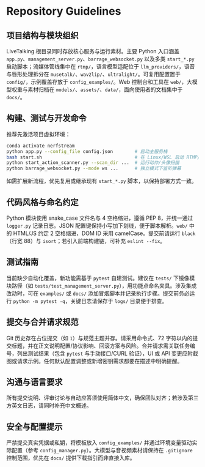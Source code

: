 ﻿# Repository Guidelines

## 项目结构与模块组织
LiveTalking 根目录同时存放核心服务与运行素材。主要 Python 入口涵盖 `app.py`、`management_server.py`、`barrage_websocket.py` 以及多类 `start_*.py` 启动脚本；流媒体管线集中在 `rtmp/`，语言模型适配位于 `llm_providers/`，语音与唇形处理拆分在 `musetalk/`、`wav2lip/`、`ultralight/`。可复用配置置于 `config/`，示例覆盖存放于 `config_examples/`。Web 控制台和工具在 `web/`，大模型权重与素材归档在 `models/`、`assets/`、`data/`，面向使用者的文档集中于 `docs/`。

## 构建、测试与开发命令
推荐先激活项目虚拟环境：
```bash
conda activate nerfstream
python app.py --config_file config.json        # 启动主服务栈
bash start.sh                                  # 在 Linux/WSL 启动 RTMP/WebRTC 辅助进程
python start_action_scanner.py --scan_dir ...  # 运行动作/头像扫描
python barrage_websocket.py --mode ws ...      # 独立模式下监听弹幕
```
如需扩展新流程，优先复用或继承现有 `start_*.py` 脚本，以保持部署方式一致。

## 代码风格与命名约定
Python 模块使用 snake_case 文件名与 4 空格缩进，遵循 PEP 8，并统一通过 `logger.py` 记录日志。JSON 配置键保持小写加下划线，便于脚本解析。`web/` 中的 HTML/JS 约定 2 空格缩进，DOM ID 采用 camelCase。提交前请运行 `black`（行宽 88）与 `isort`；若引入前端构建链，可补充 `eslint --fix`。

## 测试指南
当前缺少自动化覆盖，新功能需基于 `pytest` 自建测试。建议在 `tests/` 下镜像模块路径（如 `tests/test_management_server.py`），用功能点命名夹具。涉及集成改动时，可在 `examples/` 或 `docs/` 添加冒烟脚本并记录执行步骤。提交前务必运行 `python -m pytest -q`，关键日志请保存于 `logs/` 目录便于排查。

## 提交与合并请求规范
Git 历史存在占位提交（如 `1`）与规范主题并存。请采用命令式、72 字符以内的提交标题，并在正文说明配置/协议影响、回滚方案与风险。合并请求需关联任务编号，列出测试结果（包含 `pytest` 与手动接口/CURL 验证），UI 或 API 变更应附截图或请求示例。任何默认配置调整或新增密钥需求都要在描述中明确提醒。

## 沟通与语言要求
所有提交说明、评审讨论与自动应答须使用简体中文，确保团队对齐；若涉及第三方英文日志，请同时补充中文概述。

## 安全与配置提示
严禁提交真实凭据或私钥，将模板放入 `config_examples/` 并通过环境变量驱动实际配置（参考 `config_manager.py`）。大模型与音视频素材请保持在 `.gitignore` 控制范围，优先在 `docs/` 提供下载指引而非直接入库。